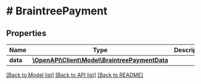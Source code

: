 # # BraintreePayment

## Properties

Name | Type | Description | Notes
------------ | ------------- | ------------- | -------------
**data** | [**\OpenAPI\Client\Model\BraintreePaymentData**](BraintreePaymentData.md) |  |

[[Back to Model list]](../../README.md#models) [[Back to API list]](../../README.md#endpoints) [[Back to README]](../../README.md)
